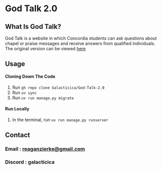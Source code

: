 # God Talk 2.0
## What Is God Talk?
God Talk is a website in which Concordia students can ask questions about chapel or praise messages and receive answers from qualified individuals.
The original version can be viewed [here](https://github.com/Galacticica/four_promises_hackathon)

## Usage
#### Cloning Down The Code
1. Run ```gh repo clone Galacticica/God-Talk-2.0```
2. Run ```uv sync```
3. Run ```uv run manage.py migrate```

#### Run Locally
1. In the terminal, run ```uv run manage.py runserver```

## Contact
### Email : reaganzierke@gmail.com
### Discord : galacticica
